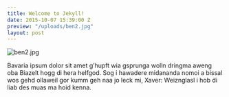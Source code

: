 ```yaml
---
title: Welcome to Jekyll!
date: 2015-10-07 15:39:00 Z
preview: "/uploads/ben2.jpg"
layout: post
---
```



![ben2.jpg](/uploads/ben2.jpg)

Bavaria ipsum dolor sit amet g’hupft wia gsprunga wolln dringma aweng oba Biazelt hogg di hera helfgod. Sog i hawadere midananda nomoi a bissal wos gehd ollaweil gor kumm geh naa jo leck mi, Xaver: Weiznglasl i hob di liab des muas ma hoid kenna.
